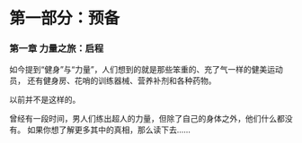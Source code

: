# 第一部分：预备
### 第一章 力量之旅：启程
如今提到“健身”与“力量”，人们想到的就是那些笨重的、充了气一样的健美运动员， 还有健身房、花哨的训练器械、营养补剂和各种药物。

以前并不是这样的。 

曾经有一段时间，男人们练出超人的力量，但除了自己的身体之外，他们什么都没有。 如果你想了解更多其中的真相，那么读下去......
